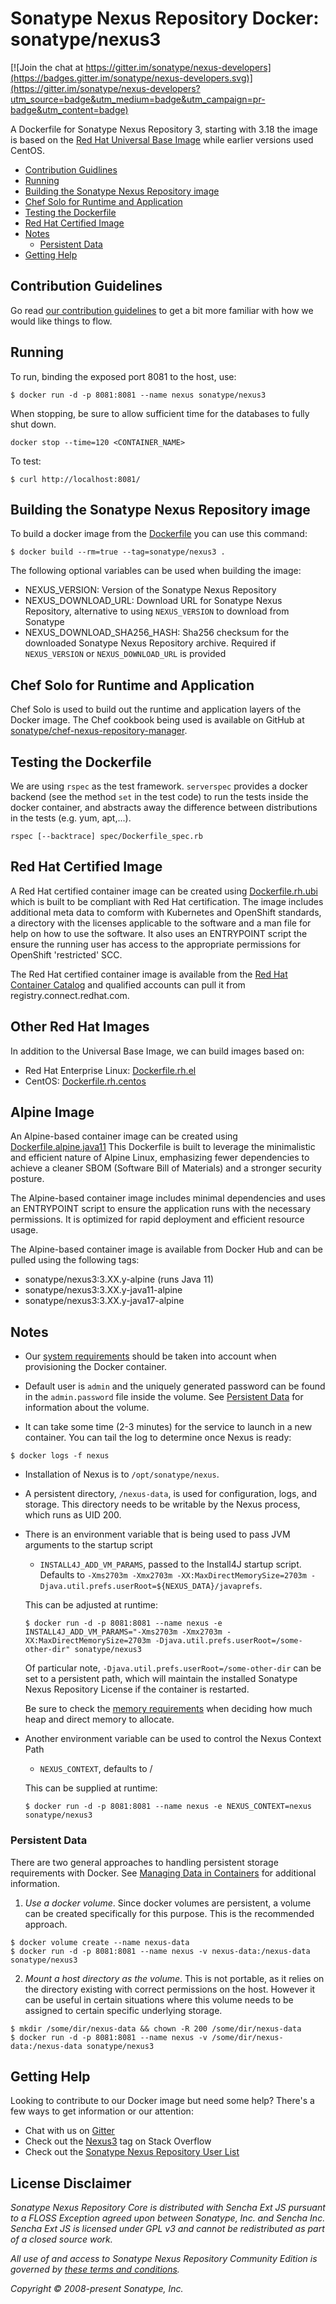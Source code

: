 <!--

    Copyright (c) 2016-present Sonatype, Inc. All rights reserved.
    Includes the third-party code listed at http://links.sonatype.com/products/nxrm/attributions.
    "Sonatype" is a trademark of Sonatype, Inc.

-->
<!-- 
  Licensed under the Apache License, Version 2.0 (the "License");
  you may not use this file except in compliance with the License.
  You may obtain a copy of the License at

        http://www.apache.org/licenses/LICENSE-2.0

  Unless required by applicable law or agreed to in writing, software
  distributed under the License is distributed on an "AS IS" BASIS,
  WITHOUT WARRANTIES OR CONDITIONS OF ANY KIND, either express or implied.
  See the License for the specific language governing permissions and
  limitations under the License.

-->
# Sonatype Nexus Repository Docker: sonatype/nexus3

[![Join the chat at https://gitter.im/sonatype/nexus-developers](https://badges.gitter.im/sonatype/nexus-developers.svg)](https://gitter.im/sonatype/nexus-developers?utm_source=badge&utm_medium=badge&utm_campaign=pr-badge&utm_content=badge)

A Dockerfile for Sonatype Nexus Repository 3, starting with 3.18 the image is based on the [Red Hat Universal Base Image](https://www.redhat.com/en/blog/introducing-red-hat-universal-base-image) while earlier versions used CentOS.

* [Contribution Guidlines](#contribution-guidelines)
* [Running](#running)
* [Building the Sonatype Nexus Repository image](#building-the-nexus-repository-manager-image)
* [Chef Solo for Runtime and Application](#chef-solo-for-runtime-and-application)
* [Testing the Dockerfile](#testing-the-dockerfile)
* [Red Hat Certified Image](#red-hat-certified-image)
* [Notes](#notes)
  * [Persistent Data](#persistent-data)
* [Getting Help](#getting-help)

## Contribution Guidelines

Go read [our contribution guidelines](https://github.com/sonatype/docker-nexus3/blob/main/.github/CONTRIBUTING.md) to get a bit more familiar with how
we would like things to flow.

## Running

To run, binding the exposed port 8081 to the host, use:

```
$ docker run -d -p 8081:8081 --name nexus sonatype/nexus3
```

When stopping, be sure to allow sufficient time for the databases to fully shut down.  

```
docker stop --time=120 <CONTAINER_NAME>
```


To test:

```
$ curl http://localhost:8081/
```

## Building the Sonatype Nexus Repository image

To build a docker image from the [Dockerfile](https://github.com/sonatype/docker-nexus3/blob/main/Dockerfile) you can use this command:

```
$ docker build --rm=true --tag=sonatype/nexus3 .
```

The following optional variables can be used when building the image:

- NEXUS_VERSION: Version of the Sonatype Nexus Repository
- NEXUS_DOWNLOAD_URL: Download URL for Sonatype Nexus Repository, alternative to using `NEXUS_VERSION` to download from Sonatype
- NEXUS_DOWNLOAD_SHA256_HASH: Sha256 checksum for the downloaded Sonatype Nexus Repository archive. Required if `NEXUS_VERSION`
 or `NEXUS_DOWNLOAD_URL` is provided

## Chef Solo for Runtime and Application

Chef Solo is used to build out the runtime and application layers of the Docker image. The Chef cookbook being used is available
on GitHub at [sonatype/chef-nexus-repository-manager](https://github.com/sonatype/chef-nexus-repository-manager).

## Testing the Dockerfile

We are using `rspec` as the test framework. `serverspec` provides a docker backend (see the method `set` in the test code)
 to run the tests inside the docker container, and abstracts away the difference between distributions in the tests
 (e.g. yum, apt,...).

    rspec [--backtrace] spec/Dockerfile_spec.rb

## Red Hat Certified Image

A Red Hat certified container image can be created using [Dockerfile.rh.ubi](https://github.com/sonatype/docker-nexus3/blob/main/Dockerfile.rh.ubi) which is built to be compliant with Red Hat certification.
The image includes additional meta data to comform with Kubernetes and OpenShift standards, a directory with the
licenses applicable to the software and a man file for help on how to use the software. It also uses an ENTRYPOINT
script the ensure the running user has access to the appropriate permissions for OpenShift 'restricted' SCC. 

The Red Hat certified container image is available from the 
[Red Hat Container Catalog](https://access.redhat.com/containers/#/registry.connect.redhat.com/sonatype/nexus-repository-manager)
and qualified accounts can pull it from registry.connect.redhat.com.

## Other Red Hat Images

In addition to the Universal Base Image, we can build images based on:
* Red Hat Enterprise Linux: [Dockerfile.rh.el](https://github.com/sonatype/docker-nexus3/blob/main/Dockerfile.rh.el)
* CentOS: [Dockerfile.rh.centos](https://github.com/sonatype/docker-nexus3/blob/main/Dockerfile.rh.centos)

## Alpine Image

An Alpine-based container image can be created using [Dockerfile.alpine.java11](https://github.com/sonatype/docker-nexus3/blob/main/Dockerfile.alpine.java11) This Dockerfile is built to leverage the minimalistic and efficient nature of Alpine Linux, emphasizing fewer dependencies to achieve a cleaner SBOM (Software Bill of Materials) and a stronger security posture.

The Alpine-based container image includes minimal dependencies and uses an ENTRYPOINT script to ensure the application runs with the necessary permissions. It is optimized for rapid deployment and efficient resource usage.

The Alpine-based container image is available from Docker Hub and can be pulled using the following tags:

- sonatype/nexus3:3.XX.y-alpine (runs Java 11)
- sonatype/nexus3:3.XX.y-java11-alpine
- sonatype/nexus3:3.XX.y-java17-alpine

## Notes

* Our [system requirements](https://help.sonatype.com/display/NXRM3/System+Requirements) should be taken into account when provisioning the Docker container.
* Default user is `admin` and the uniquely generated password can be found in the `admin.password` file inside the volume. See [Persistent Data](#user-content-persistent-data) for information about the volume.

* It can take some time (2-3 minutes) for the service to launch in a
new container.  You can tail the log to determine once Nexus is ready:

```
$ docker logs -f nexus
```

* Installation of Nexus is to `/opt/sonatype/nexus`.  

* A persistent directory, `/nexus-data`, is used for configuration,
logs, and storage. This directory needs to be writable by the Nexus
process, which runs as UID 200.

* There is an environment variable that is being used to pass JVM arguments to the startup script

  * `INSTALL4J_ADD_VM_PARAMS`, passed to the Install4J startup script. Defaults to `-Xms2703m -Xmx2703m -XX:MaxDirectMemorySize=2703m -Djava.util.prefs.userRoot=${NEXUS_DATA}/javaprefs`.

  This can be adjusted at runtime:

  ```
  $ docker run -d -p 8081:8081 --name nexus -e INSTALL4J_ADD_VM_PARAMS="-Xms2703m -Xmx2703m -XX:MaxDirectMemorySize=2703m -Djava.util.prefs.userRoot=/some-other-dir" sonatype/nexus3
  ```

  Of particular note, `-Djava.util.prefs.userRoot=/some-other-dir` can be set to a persistent path, which will maintain
  the installed Sonatype Nexus Repository License if the container is restarted.
  
  Be sure to check the [memory requirements](https://help.sonatype.com/display/NXRM3/System+Requirements#SystemRequirements-MemoryRequirements) when deciding how much heap and direct memory to allocate.

* Another environment variable can be used to control the Nexus Context Path

  * `NEXUS_CONTEXT`, defaults to /

  This can be supplied at runtime:

  ```
  $ docker run -d -p 8081:8081 --name nexus -e NEXUS_CONTEXT=nexus sonatype/nexus3
  ```

### Persistent Data

There are two general approaches to handling persistent storage requirements
with Docker. See [Managing Data in Containers](https://docs.docker.com/engine/tutorials/dockervolumes/)
for additional information.

  1. *Use a docker volume*.  Since docker volumes are persistent, a volume can be created specifically for
  this purpose.  This is the recommended approach.  

  ```
  $ docker volume create --name nexus-data
  $ docker run -d -p 8081:8081 --name nexus -v nexus-data:/nexus-data sonatype/nexus3
  ```

  2. *Mount a host directory as the volume*.  This is not portable, as it
  relies on the directory existing with correct permissions on the host.
  However it can be useful in certain situations where this volume needs
  to be assigned to certain specific underlying storage.  

  ```
  $ mkdir /some/dir/nexus-data && chown -R 200 /some/dir/nexus-data
  $ docker run -d -p 8081:8081 --name nexus -v /some/dir/nexus-data:/nexus-data sonatype/nexus3
  ```

## Getting Help

Looking to contribute to our Docker image but need some help? There's a few ways to get information or our attention:

* Chat with us on [Gitter](https://gitter.im/sonatype/nexus-developers)
* Check out the [Nexus3](http://stackoverflow.com/questions/tagged/nexus3) tag on Stack Overflow
* Check out the [Sonatype Nexus Repository User List](https://groups.google.com/a/glists.sonatype.com/forum/?hl=en#!forum/nexus-users)

## License Disclaimer

_Sonatype Nexus Repository Core is distributed with Sencha Ext JS pursuant to a FLOSS Exception agreed upon between Sonatype, Inc. and Sencha Inc. Sencha Ext JS is licensed under GPL v3 and cannot be redistributed as part of a closed source work._

_All use of and access to Sonatype Nexus Repository Community Edition is governed by [these terms and conditions](https://www.sonatype.com/dnt/usage/community-edition-eula)._

_Copyright © 2008-present Sonatype, Inc._

